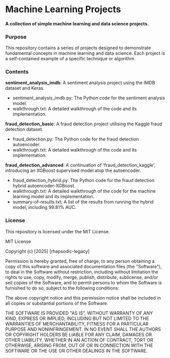 # Machine Learning Projects

#### A collection of simple machine learning and data science projects. 

### Purpose  

This repository contains a series of projects designed to demonstrate fundamental concepts in machine learning and data science. Each project is a self-contained example of a specific technique or algorithm.
   
### Contents   
  
**sentiment_analysis_imdb**: A sentiment analysis project using the IMDB dataset and Keras.  
+ sentiment_analysis_imdb.py: The Python code for the sentiment analysis model.
+ walkthrough.txt: A detailed walkthrough of the code and its implementation.   
    
**fraud_detection_basic**: A fraud detection project utilising the Kaggle fraud detection dataset.   
+ fraud_detection.py: The Python code for the fraud detection autoencoder.     
+ walkthrough.txt: A detailed walkthrough of the code and its implementation.         
  
**fraud_detection_advanced**: A continuation of 'fraud_detection_kaggle', introducing an XGBoost supervised model atop the autoencoder. 
+ fraud_detection_hybrid.py: The Python code for the fraud detection hybrid autoencoder-XGBoost. 
+ walkthrough.txt: A detailed walkthrough of the code for the machine learning model and its implementation.
+ summary-of-results.txt: A list of the results from running the hybrid model, including 99.81% AUC.  
  
    
### License  

This repository is licensed under the MIT License.

MIT License

Copyright (c) [2025] [rhapsodic-legacy]

Permission is hereby granted, free of charge, to any person obtaining a copy
of this software and associated documentation files (the "Software"), to deal
in the Software without restriction, including without limitation the rights
to use, copy, modify, merge, publish, distribute, sublicense, and/or sell
copies of the Software, and to permit persons to whom the Software is
furnished to do so, subject to the following conditions:

The above copyright notice and this permission notice shall be included in all
copies or substantial portions of the Software.

THE SOFTWARE IS PROVIDED "AS IS", WITHOUT WARRANTY OF ANY KIND, EXPRESS OR
IMPLIED, INCLUDING BUT NOT LIMITED TO THE WARRANTIES OF MERCHANTABILITY,
FITNESS FOR A PARTICULAR PURPOSE AND NONINFRINGEMENT. IN NO EVENT SHALL THE
AUTHORS OR COPYRIGHT HOLDERS BE LIABLE FOR ANY CLAIM, DAMAGES OR OTHER
LIABILITY, WHETHER IN AN ACTION OF CONTRACT, TORT OR OTHERWISE, ARISING FROM,
OUT OF OR IN CONNECTION WITH THE SOFTWARE OR THE USE OR OTHER DEALINGS IN THE
SOFTWARE.
